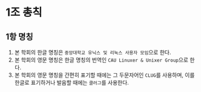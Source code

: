 # 1조 총칙
## 1항 명칭
1. 본 학회의 한글 명칭은 `중앙대학교 유닉스 및 리눅스 사용자 모임`으로 한다.
2. 본 학회의 영문 명칭은 한글 명칭의 번역인 `CAU Linuxer & Unixer Group`으로 한다.
3. 본 학회의 영문 명칭을 간편히 표기할 때에는 그 두문자어인 `CLUG`를 사용하며, 이를 한글로 표기하거나 발음할 때에는 `클러그`를 사용한다.
